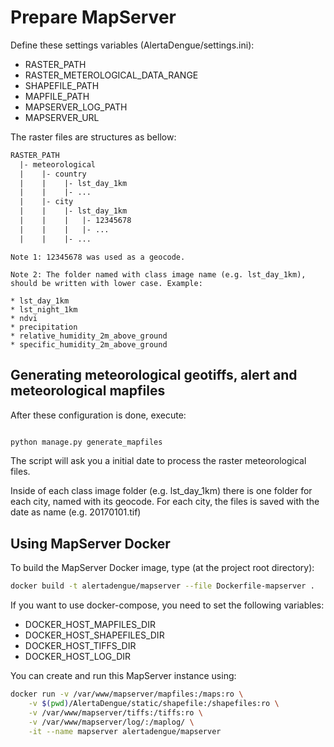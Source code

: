 # Prepare MapServer

Define these settings variables (AlertaDengue/settings.ini):

* RASTER_PATH
* RASTER_METEROLOGICAL_DATA_RANGE
* SHAPEFILE_PATH
* MAPFILE_PATH
* MAPSERVER_LOG_PATH
* MAPSERVER_URL

The raster files are structures as bellow:

```txt
RASTER_PATH
  |- meteorological
  |    |- country
  |    |    |- lst_day_1km
  |    |    |- ...
  |    |- city
  |    |    |- lst_day_1km
  |    |    |   |- 12345678
  |    |    |   |- ...
  |    |    |- ...
```

```
Note 1: 12345678 was used as a geocode.
```

```
Note 2: The folder named with class image name (e.g. lst_day_1km),
should be written with lower case. Example:

* lst_day_1km
* lst_night_1km
* ndvi
* precipitation
* relative_humidity_2m_above_ground
* specific_humidity_2m_above_ground
```


## Generating meteorological geotiffs, alert and meteorological mapfiles

After these configuration is done, execute:

```sh

python manage.py generate_mapfiles
```

The script will ask you a initial date to process the raster meteorological 
files.

Inside of each class image folder (e.g. lst_day_1km) there is one folder for 
each city, named with its geocode. For each city, the files is saved with the 
date as name (e.g. 20170101.tif)


## Using MapServer Docker

To build the MapServer Docker image, type (at the project root directory):

```sh
docker build -t alertadengue/mapserver --file Dockerfile-mapserver .
```

If you want to use docker-compose, you need to set the following variables:

* DOCKER_HOST_MAPFILES_DIR
* DOCKER_HOST_SHAPEFILES_DIR
* DOCKER_HOST_TIFFS_DIR
* DOCKER_HOST_LOG_DIR

You can create and run this MapServer instance using:

```sh
docker run -v /var/www/mapserver/mapfiles:/maps:ro \
    -v $(pwd)/AlertaDengue/static/shapefile:/shapefiles:ro \
    -v /var/www/mapserver/tiffs:/tiffs:ro \
    -v /var/www/mapserver/log/:/maplog/ \
    -it --name mapserver alertadengue/mapserver
```

